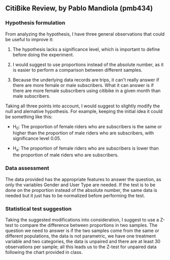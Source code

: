 ## CitiBike Review, by Pablo Mandiola (pmb434)

### Hypothesis formulation

From analyzing the hypothesis, I have three general observations that could be useful to improve it: 

1. The hypothesis lacks a significance level, which is important to define before doing the experiment.

2. I would suggest to use proportions instead of the absolute number, as it is easier to perform a comparison between different samples.

3. Because the underlying data records are trips, it can't really answer if there are more female or male subscribers. What it can answer is if there are more female subscribers using citibike in a given month than male subscribers.

Taking all three points into account, I would suggest to slightly modify the null and alernative hypothesis. For example, keeping the initial idea it could be something like this:

* H<sub>0</sub>: The proportion of female riders who are subscribers is the same or higher than the proportion of male riders who are subscribers, with  significance level 0.05.

* H<sub>a</sub>: The proportion of female riders who are subscribers is lower than the proportion of male riders who are subscribers.

### Data assessment

The data provided has the appropriate features to answer the question, as only the variables Gender and User Type are needed. If the test is to be done on the proportion instead of the absolute number, the same data is needed but it just has to be normalized before performing the test.

### Statistical test suggestion

Taking the suggested modifications into consideration, I suggest to use a Z-test to compare the difference between proportions in two samples. The question we need to answer is if the two samples come from the same or different populations, the data is not parametric, we have one treatment variable and two categories, the data is unpaired and there are at least 30 observations per sample; all this leads us to the Z-test for unpaired data following the chart provided in class.
